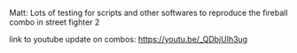 
Matt:  Lots of testing for scripts and other softwares to reproduce the fireball combo in street fighter 2

link to youtube update on combos: https://youtu.be/_QDbjUIh3ug
